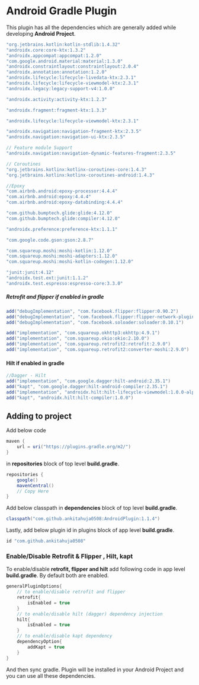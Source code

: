 # Android Gradle Plugin

This plugin has all the dependencies which are generally added while developing **Android Project**.

```groovy
"org.jetbrains.kotlin:kotlin-stdlib:1.4.32"
"androidx.core:core-ktx:1.3.2"
"androidx.appcompat:appcompat:1.2.0"
"com.google.android.material:material:1.3.0"
"androidx.constraintlayout:constraintlayout:2.0.4"
"androidx.annotation:annotation:1.2.0"
"androidx.lifecycle:lifecycle-livedata-ktx:2.3.1"
"androidx.lifecycle:lifecycle-viewmodel-ktx:2.3.1"
"androidx.legacy:legacy-support-v4:1.0.0"

"androidx.activity:activity-ktx:1.2.3"

"androidx.fragment:fragment-ktx:1.3.3"

"androidx.lifecycle:lifecycle-viewmodel-ktx:2.3.1"

"androidx.navigation:navigation-fragment-ktx:2.3.5"
"androidx.navigation:navigation-ui-ktx:2.3.5"

// Feature module Support
"androidx.navigation:navigation-dynamic-features-fragment:2.3.5"

// Coroutines
"org.jetbrains.kotlinx:kotlinx-coroutines-core:1.4.3"
"org.jetbrains.kotlinx:kotlinx-coroutines-android:1.4.3"

//Epoxy
"com.airbnb.android:epoxy-processor:4.4.4"
"com.airbnb.android:epoxy:4.4.4"
"com.airbnb.android:epoxy-databinding:4.4.4"

"com.github.bumptech.glide:glide:4.12.0"
"com.github.bumptech.glide:compiler:4.12.0"

"androidx.preference:preference-ktx:1.1.1"

"com.google.code.gson:gson:2.8.7"

"com.squareup.moshi:moshi-kotlin:1.12.0"
"com.squareup.moshi:moshi-adapters:1.12.0"
"com.squareup.moshi:moshi-kotlin-codegen:1.12.0"

"junit:junit:4.12"
"androidx.test.ext:junit:1.1.2"
"androidx.test.espresso:espresso-core:3.3.0"
```

##### Retrofit and flipper if enabled in gradle

```groovy
add("debugImplementation", "com.facebook.flipper:flipper:0.90.2")
add("debugImplementation", "com.facebook.flipper:flipper-network-plugin:0.90.2")
add("debugImplementation", "com.facebook.soloader:soloader:0.10.1")

add("implementation", "com.squareup.okhttp3:okhttp:4.9.1")
add("implementation", "com.squareup.okio:okio:2.10.0")
add("implementation", "com.squareup.retrofit2:retrofit:2.9.0")
add("implementation", "com.squareup.retrofit2:converter-moshi:2.9.0")
```

#### Hilt if enabled in gradle

```groovy
//Dagger - Hilt
add("implementation", "com.google.dagger:hilt-android:2.35.1")
add("kapt", "com.google.dagger:hilt-android-compiler:2.35.1")
add("implementation", "androidx.hilt:hilt-lifecycle-viewmodel:1.0.0-alpha03")
add("kapt", "androidx.hilt:hilt-compiler:1.0.0")
```

## Adding to project

Add below code

```groovy
maven {
    url = uri("https://plugins.gradle.org/m2/")
}
```

in **repositories** block of top level **build.gradle**.

```groovy
repositories {
    google()
    mavenCentral()
    // Copy Here
}
```

Add below classpath in **dependencies** block of top level **build.gradle**.

```groovy
classpath("com.github.ankitahuja0508:AndroidPlugin:1.1.4")
```

Lastly, add below plugin id in plugins block of app level **build.gradle**.

```groovy
id "com.github.ankitahuja0508"
```

### Enable/Disable Retrofit & Flipper , Hilt, kapt
To enable/disable **retrofit, flipper and hilt** add following code in app level **build.gradle**. By default both are enabled.
```groovy
generalPluginOptions{
    // to enable/disable retrofit and flipper
    retrofit{
        isEnabled = true
    }
    // to enable/disable hilt (dagger) dependency injection
    hilt{
        isEnabled = true
    }
    // to enable/disable kapt dependency
    dependencyOption{
        addKapt = true
    }
}
```

And then sync gradle. Plugin will be installed in your Android Project and you can use all these dependencies.
